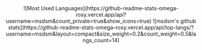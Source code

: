 <div align="center">
![Most Used Languages](https://github-readme-stats-omega-rosy.vercel.app/api?username=msdsm&count_private=true&show_icons=true)
![msdsm's github stats](https://github-readme-stats-omega-rosy.vercel.app/api/top-langs/?username=msdsm&layout=compact&size_weight=0.2&count_weight=0.5&langs_count=14)
</div>
